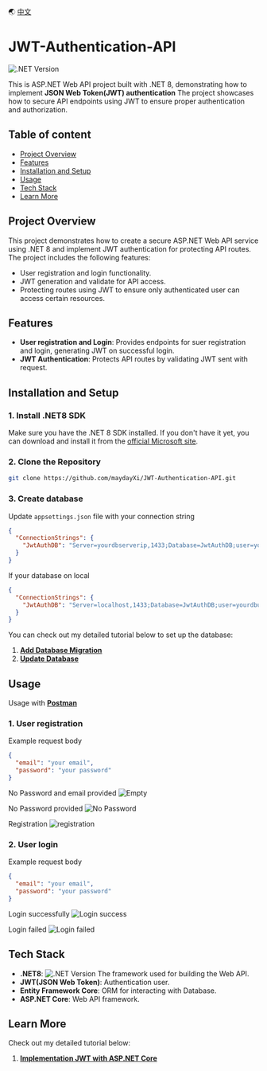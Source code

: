 🌏 [中文](/README.zh-tw.md)

# JWT-Authentication-API

![.NET Version](https://img.shields.io/badge/.NET-8.0-blue)

This is ASP.NET Web API project built with .NET 8, 
demonstrating how to implement **JSON Web Token(JWT) authentication**
The project showcases how to secure API endpoints using JWT to ensure proper authentication and authorization.

## Table of content

- [Project Overview](#project-overview)
- [Features](#features)
- [Installation and Setup](#installation-and-setup)
- [Usage](#usage)
- [Tech Stack](#tech-stack)
- [Learn More](#learn-more)

## Project Overview

This project demonstrates how to create a secure ASP.NET Web API service 
using .NET 8 and implement JWT authentication for protecting API routes. 
The project includes the following features:

- User registration and login functionality.
- JWT generation and validate for API access.
- Protecting routes using JWT to ensure only authenticated user can access certain resources.

## Features

- **User registration and Login**: Provides endpoints for suer registration and login,
generating JWT on successful login.
- **JWT Authentication**: Protects API routes by validating JWT sent with request. 

## Installation and Setup

### 1. Install .NET8 SDK

Make sure you have the .NET 8 SDK installed. If you don't have it yet, 
you can download and install it from the [official Microsoft site](https://dotnet.microsoft.com/download/dotnet/8.0).

### 2. Clone the Repository

```bash
git clone https://github.com/maydayXi/JWT-Authentication-API.git
```

### 3. Create database

Update `appsettings.json` file with your connection string

```json
{
  "ConnectionStrings": {
    "JwtAuthDB": "Server=yourdbserverip,1433;Database=JwtAuthDB;user=yourdbuser;password=yourdbpassword;TrustServerCertificate=True;"
  }
}
```

If your database on local 

```json
{
  "ConnectionStrings": {
    "JwtAuthDB": "Server=localhost,1433;Database=JwtAuthDB;user=yourdbuser;password=yourdbpassword;TrustServerCertificate=True;"
  }
}
```

You can check out my detailed tutorial below to set up the database:

1. **[Add Database Migration](https://maydayxi.github.io/MyDevLog/posts/asp-dot-net-core-jwt-tutorial/#%E6%96%B0%E5%A2%9E-migration)**
2. **[Update Database](https://maydayxi.github.io/MyDevLog/posts/asp-dot-net-core-jwt-tutorial/#%E6%9B%B4%E6%96%B0%E8%B3%87%E6%96%99%E5%BA%AB)**

## Usage

Usage with **[Postman](https://www.postman.com/)**

### 1. User registration

Example request body
```json
{
  "email": "your email",
  "password": "your password"
}
```

No Password and email provided
<img src="https://cdn.jsdelivr.net/gh/maydayXi/MyDevLog@main/content/posts/jwt-tutorial/postman-empty-test.png" alt="Empty">

No Password provided
<img src="https://cdn.jsdelivr.net/gh/maydayXi/MyDevLog@main/content/posts/jwt-tutorial/postman-no-password-test.png" alt="No Password">

Registration
<img src="https://cdn.jsdelivr.net/gh/maydayXi/MyDevLog@main/content/posts/jwt-tutorial/postman-register-test.png" alt="registration">

### 2. User login

Example request body
```json
{
  "email": "your email",
  "password": "your password"
}
```

Login successfully
<img src="https://cdn.jsdelivr.net/gh/maydayXi/MyDevLog@main/content/posts/jwt-tutorial/postman-login-success.png" alt="Login success">

Login failed
<img src="https://cdn.jsdelivr.net/gh/maydayXi/MyDevLog@main/content/posts/jwt-tutorial/postman-login-failed-test.png" alt="Login failed">

## Tech Stack

- **.NET8**: ![.NET Version](https://img.shields.io/badge/.NET-8.0-blue) The framework used for building the Web API.
- **JWT(JSON Web Token)**: Authentication user.
- **Entity Framework Core**: ORM for interacting with Database.
- **ASP.NET Core**: Web API framework.

## Learn More

Check out my detailed tutorial below:

1. **[Implementation JWT with ASP.NET Core](https://maydayxi.github.io/MyDevLog/posts/asp-dot-net-core-jwt-tutorial/)**